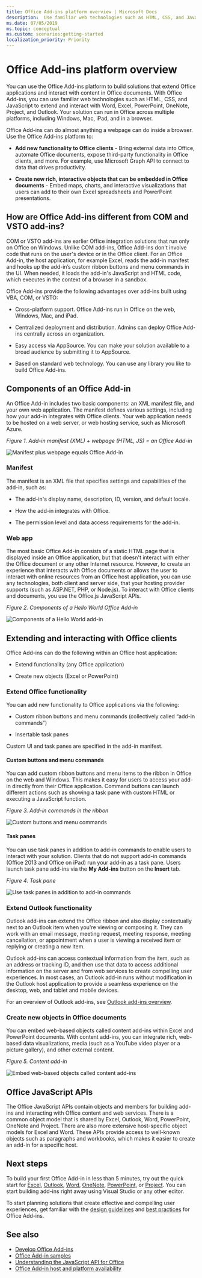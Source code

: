 ```yaml
---
title: Office Add-ins platform overview | Microsoft Docs
description:  Use familiar web technologies such as HTML, CSS, and JavaScript to extend and interact with Word, Excel, PowerPoint, OneNote, Project, and Outlook.
ms.date: 07/05/2019
ms.topic: conceptual
ms.custom: scenarios:getting-started
localization_priority: Priority
---
```



# Office Add-ins platform overview

You can use the Office Add-ins platform to build solutions that extend Office applications and interact with content in Office documents. With Office Add-ins, you can use familiar web technologies such as HTML, CSS, and JavaScript to extend and interact with Word, Excel, PowerPoint, OneNote, Project, and Outlook. Your solution can run in Office across multiple platforms, including Windows, Mac, iPad, and in a browser.

Office Add-ins can do almost anything a webpage can do inside a browser. Use the Office Add-ins platform to:

-  **Add new functionality to Office clients** - Bring external data into Office, automate Office documents, expose third-party functionality in Office clients, and more. For example, use Microsoft Graph API to connect to data that drives productivity.

-  **Create new rich, interactive objects that can be embedded in Office documents** - Embed maps, charts, and interactive visualizations that users can add to their own Excel spreadsheets and PowerPoint presentations.

## How are Office Add-ins different from COM and VSTO add-ins?

COM or VSTO add-ins are earlier Office integration solutions that run only on Office on Windows. Unlike COM add-ins, Office Add-ins don't involve code that runs on the user's device or in the Office client. For an Office Add-in, the host application, for example Excel, reads the add-in manifest and hooks up the add-in’s custom ribbon buttons and menu commands in the UI. When needed, it loads the add-in's JavaScript and HTML code, which executes in the context of a browser in a sandbox.

Office Add-ins provide the following advantages over add-ins built using VBA, COM, or VSTO:

- Cross-platform support. Office Add-ins run in Office on the web, Windows, Mac, and iPad.

- Centralized deployment and distribution. Admins can deploy Office Add-ins centrally across an organization.

- Easy access via AppSource. You can make your solution available to a broad audience by submitting it to AppSource.

- Based on standard web technology. You can use any library you like to build Office Add-ins.

## Components of an Office Add-in

An Office Add-in includes two basic components: an XML manifest file, and your own web application. The manifest defines various settings, including how your add-in integrates with Office clients. Your web application needs to be hosted on a web server, or web hosting service, such as Microsoft Azure.

*Figure 1. Add-in manifest (XML) + webpage (HTML, JS) = an Office Add-in*

![Manifest plus webpage equals Office Add-in](../images/about-addins-manifestwebpage.png)

### Manifest

The manifest is an XML file that specifies settings and capabilities of the add-in, such as:

- The add-in's display name, description, ID, version, and default locale.

- How the add-in integrates with Office.  

- The permission level and data access requirements for the add-in.

### Web app

The most basic Office Add-in consists of a static HTML page that is displayed inside an Office application, but that doesn't interact with either the Office document or any other Internet resource. However, to create an experience that interacts with Office documents or allows the user to interact with online resources from an Office host application, you can use any technologies, both client and server side, that your hosting provider supports (such as ASP.NET, PHP, or Node.js). To interact with Office clients and documents, you use the Office.js JavaScript APIs.

*Figure 2. Components of a Hello World Office Add-in*

![Components of a Hello World add-in](../images/about-addins-componentshelloworldoffice.png)

## Extending and interacting with Office clients

Office Add-ins can do the following within an Office host application:

-  Extend functionality (any Office application)

-  Create new objects (Excel or PowerPoint)
 
### Extend Office functionality

You can add new functionality to Office applications via the following:  

-  Custom ribbon buttons and menu commands (collectively called “add-in commands”)

-  Insertable task panes

Custom UI and task panes are specified in the add-in manifest.  

#### Custom buttons and menu commands  

You can add custom ribbon buttons and menu items to the ribbon in Office on the web and Windows. This makes it easy for users to access your add-in directly from their Office application. Command buttons can launch different actions such as showing a task pane with custom HTML or executing a JavaScript function.  

*Figure 3. Add-in commands in the ribbon*

![Custom buttons and menu commands](../images/about-addins-addincommands.png)

#### Task panes  

You can use task panes in addition to add-in commands to enable users to interact with your solution. Clients that do not support add-in commands (Office 2013 and Office on iPad) run your add-in as a task pane. Users launch task pane add-ins via the **My Add-ins** button on the **Insert** tab.

*Figure 4. Task pane*

![Use task panes in addition to add-in commands](../images/about-addins-taskpane.png)

### Extend Outlook functionality

Outlook add-ins can extend the Office ribbon and also display contextually next to an Outlook item when you're viewing or composing it. They can work with an email message, meeting request, meeting response, meeting cancellation, or appointment when a user is viewing a received item or replying or creating a new item. 

Outlook add-ins can access contextual information from the item, such as an address or tracking ID, and then use that data to access additional information on the server and from web services to create compelling user experiences. In most cases, an Outlook add-in runs without modification in the Outlook host application to provide a seamless experience on the desktop, web, and tablet and mobile devices.

For an overview of Outlook add-ins, see [Outlook add-ins overview](/outlook/add-ins/).

### Create new objects in Office documents

You can embed web-based objects called content add-ins within Excel and PowerPoint documents. With content add-ins, you can integrate rich, web-based data visualizations, media (such as a YouTube video player or a picture gallery), and other external content.

*Figure 5. Content add-in*

![Embed web-based objects called content add-ins](../images/about-addins-contentaddin.png)

## Office JavaScript APIs

The Office JavaScript APIs contain objects and members for building add-ins and interacting with Office content and web services. There is a common object model that is shared by Excel, Outlook, Word, PowerPoint, OneNote and Project. There are also more extensive host-specific object models for Excel and Word. These APIs provide access to well-known objects such as paragraphs and workbooks, which makes it easier to create an add-in for a specific host.  

## Next steps

To build your first Office Add-in in less than 5 minutes, try out the quick start for [Excel](../quickstarts/excel-quickstart-jquery.md), [Outlook](/outlook/add-ins/quick-start?context=office/dev/add-ins/context), [Word](../quickstarts/word-quickstart.md), [OneNote](../quickstarts/onenote-quickstart.md), [PowerPoint](../quickstarts/powerpoint-quickstart.md), or [Project](../quickstarts/project-quickstart.md). You can start building add-ins right away using Visual Studio or any other editor. 

To start planning solutions that create effective and compelling user experiences, get familiar with the [design guidelines](../design/add-in-design.md) and [best practices](../concepts/add-in-development-best-practices.md) for Office Add-ins.

## See also

- [Develop Office Add-ins](../develop/develop-overview.md)
- [Office Add-in samples](https://developer.microsoft.com/office/gallery/?filterBy=Samples,Excel,Outlook,PowerPoint,Word)
- [Understanding the JavaScript API for Office](../develop/understanding-the-javascript-api-for-office.md)
- [Office Add-in host and platform availability](../overview/office-add-in-availability.md)
